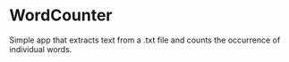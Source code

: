 # WordCounter

Simple app that extracts text from a .txt file and counts the occurrence of individual words.

